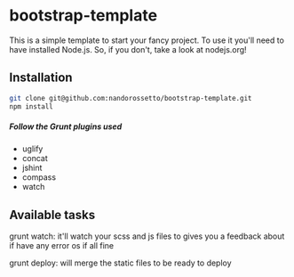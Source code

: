 bootstrap-template
=========

This is a simple template to start your fancy project. To use it you'll need to have installed Node.js. So, if you don't, take a look at nodejs.org!

Installation
--------------

```sh
git clone git@github.com:nandorossetto/bootstrap-template.git
npm install
```

##### Follow the Grunt plugins used

- uglify
- concat
- jshint
- compass
- watch

Available tasks
--------------

grunt watch: it'll watch your scss and js files to gives you a feedback about if have any error os if all fine

grunt deploy: will merge the static files to be ready to deploy

